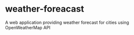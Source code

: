 # weather-foreacast
A web application providing weather forecast for cities using OpenWeatherMap API
